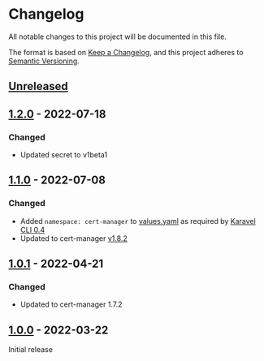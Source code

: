 # Changelog

All notable changes to this project will be documented in this file.

The format is based on [Keep a Changelog](https://keepachangelog.com/en/1.0.0/),
and this project adheres to [Semantic Versioning](https://semver.org/spec/v2.0.0.html).

## [Unreleased]

## [1.2.0] - 2022-07-18

### Changed

- Updated secret to v1beta1

## [1.1.0] - 2022-07-08

### Changed

- Added `namespace: cert-manager` to [values.yaml](chart/values.yaml) as required by [Karavel CLI 0.4](https://github.com/karavel-io/cli/releases/tag/v0.4.0)
- Updated to cert-manager [v1.8.2](https://github.com/cert-manager/cert-manager/releases/tag/v1.8.2)


## [1.0.1] - 2022-04-21

### Changed

- Updated to cert-manager 1.7.2

## [1.0.0] - 2022-03-22

Initial release

[unreleased]: https://github.com/karavel-io/platform-component-cert-manager/compare/1.2.0...HEAD
[1.2.0]: https://github.com/karavel-io/platform-component-cert-manager/compare/1.1.0...1.2.0
[1.1.0]: https://github.com/karavel-io/platform-component-cert-manager/compare/1.0.1...1.1.0
[1.0.1]: https://github.com/karavel-io/platform-component-cert-manager/compare/1.0.0...1.0.1
[1.0.0]: https://github.com/karavel-io/platform-component-cert-manager/releases/tag/1.0.0
